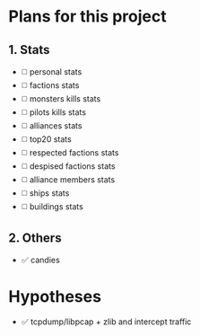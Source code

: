 # Plans for this project

## 1. Stats

- :white_medium_square: personal stats
- :white_medium_square: factions stats
- :white_medium_square: monsters kills stats
- :white_medium_square: pilots kills stats
- :white_medium_square: alliances stats
- :white_medium_square: top20 stats
- :white_medium_square: respected factions stats
- :white_medium_square: despised factions stats
- :white_medium_square: alliance members stats
- :white_medium_square: ships stats
- :white_medium_square: buildings stats

## 2. Others

- :white_check_mark: candies

# Hypotheses

- :white_check_mark: tcpdump/libpcap + zlib and intercept traffic
